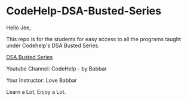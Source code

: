 # CodeHelp-DSA-Busted-Series
Hello Jee,

This repo is for the students for easy access to all the programs taught under Codehelp's DSA Busted Series.


[DSA Busted Series](https://www.youtube.com/watch?v=WQoB2z67hvY&list=PLDzeHZWIZsTryvtXdMr6rPh4IDexB5NIA)


Youtube Channel: CodeHelp - by Babbar


Your Instructor: Love Babbar



Learn a Lot, Enjoy a Lot.

